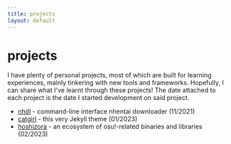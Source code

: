 ```yaml
---
title: projects
layout: default
---
```


# projects

I have plenty of personal projects, most of which are built for learning
experiences, mainly tinkering with new tools and frameworks. Hopefully, I can
share what I've learnt through these projects! The date attached to each project
is the date I started development on said project.

-   [nhdl](projects/nhdl) - command-line interface nhentai downloader (11/2021)
-   [catgirl](projects/catgirl) - this very Jekyll theme (01/2023)
-   [hoshizora](projects/hoshizora) - an ecosystem of osu!-related binaries and
    libraries (02/2023)
